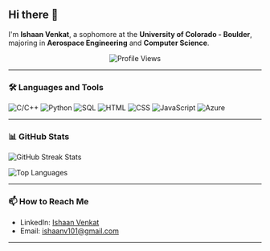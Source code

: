 ## Hi there 👋

I'm **Ishaan Venkat**, a sophomore at the **University of Colorado - Boulder**, majoring in **Aerospace Engineering** and **Computer Science**.

<p align="center">
  <img src="https://komarev.com/ghpvc/?username=hvhvuu&label=Profile%20views&color=0e75b6&style=plastic" alt="Profile Views"/>
</p>

---

### 🛠️ Languages and Tools

<p align="left">
  <img src="https://img.shields.io/badge/C%2FC%2B%2B-00599C?style=for-the-badge&logo=c%2B%2B&logoColor=white" alt="C/C++"/>
  <img src="https://img.shields.io/badge/Python-3776AB?style=for-the-badge&logo=python&logoColor=white" alt="Python"/>
  <img src="https://img.shields.io/badge/SQL-4479A1?style=for-the-badge&logo=MySQL&logoColor=white" alt="SQL"/>
  <img src="https://img.shields.io/badge/HTML-E34F26?style=for-the-badge&logo=html5&logoColor=white" alt="HTML"/>
  <img src="https://img.shields.io/badge/CSS-1572B6?style=for-the-badge&logo=css3&logoColor=white" alt="CSS"/>
  <img src="https://img.shields.io/badge/JavaScript-F7DF1E?style=for-the-badge&logo=javascript&logoColor=black" alt="JavaScript"/>
  <img src="https://img.shields.io/badge/Azure-0078D4?style=for-the-badge&logo=microsoft-azure&logoColor=white" alt="Azure"/>
</p>

---

### 📊 GitHub Stats

<p>
  <img src="https://github-readme-streak-stats.herokuapp.com/?user=hvhvuu&theme=dark" alt="GitHub Streak Stats"/>
</p>
<p>
  <img src="https://github-readme-stats.vercel.app/api/top-langs/?username=hvhvuu&theme=dark&hide_border=false&include_all_commits=true&count_private=true&layout=compact" alt="Top Languages"/>
</p>

---

### 📫 How to Reach Me

- LinkedIn: [Ishaan Venkat](https://www.linkedin.com/in/ishaan-venkat/)
- Email: [ishaanv101@gmail.com](mailto:ishaanv101@gmail.com)

---
